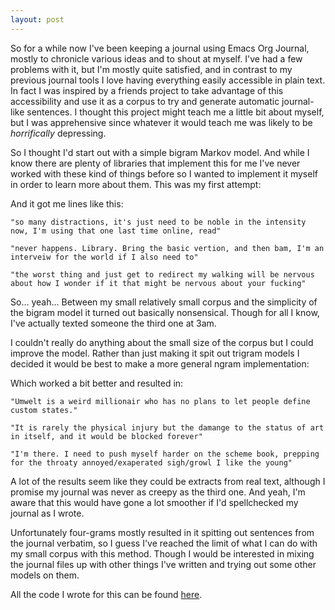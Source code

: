 ```yaml
---
layout: post
---
```


So for a while now I've been keeping a journal using Emacs Org Journal, mostly to chronicle various ideas and to shout at myself. I've had a few problems with it, but I'm mostly quite satisfied, and in contrast to my previous journal tools I love having everything easily accessible in plain text. In fact I was inspired by a friends project to take advantage of this accessibility and use it as a corpus to try and generate automatic journal-like sentences. I thought this project might teach me a little bit about myself, but I was apprehensive since whatever it would teach me was likely to be *horrifically* depressing.

So I thought I'd start out with a simple bigram Markov model. And while I know there are plenty of libraries that implement this for me I've never worked with these kind of things before so I wanted to implement it myself in order to learn more about them. This was my first attempt:

<script src="https://gist.github.com/JKiely/aea941ca3e6d90f14b25f1470835e7e0.js"></script>

And it got me lines like this:

    "so many distractions, it's just need to be noble in the intensity now, I'm using that one last time online, read"

    "never happens. Library. Bring the basic vertion, and then bam, I'm an interveiw for the world if I also need to"

    "the worst thing and just get to redirect my walking will be nervous about how I wonder if it that might be nervous about your fucking"

    
So... yeah... Between my small relatively small corpus and the simplicity of the bigram model it turned out basically nonsensical. Though for all I know, I've actually texted someone the third one at 3am.

I couldn't really do anything about the small size of the corpus but I could improve the model. Rather than just making it spit out trigram models I decided it would be best to make a more general ngram implementation:

<script src="https://gist.github.com/JKiely/76e2766d7506bad5ce5d83008d07eb43.js"></script>

Which worked a bit better and resulted in:

    "Umwelt is a weird millionair who has no plans to let people define custom states."

    "It is rarely the physical injury but the damange to the status of art in itself, and it would be blocked forever"
    
    "I'm there. I need to push myself harder on the scheme book, prepping for the throaty annoyed/exaperated sigh/growl I like the young"


A lot of the results seem like they could be extracts from real text, although I promise my journal was never as creepy as the third one. And yeah, I'm aware that this would have gone a lot smoother if I'd spellchecked my journal as I wrote.

Unfortunately four-grams mostly resulted in it spitting out sentences from the journal verbatim, so I guess I've reached the limit of what I can do with my small corpus with this method. Though I would be interested in mixing the journal files up with other things I've written and trying out some other models on them.

All the code I wrote for this can be found [here](https://github.com/JKiely/markov).
